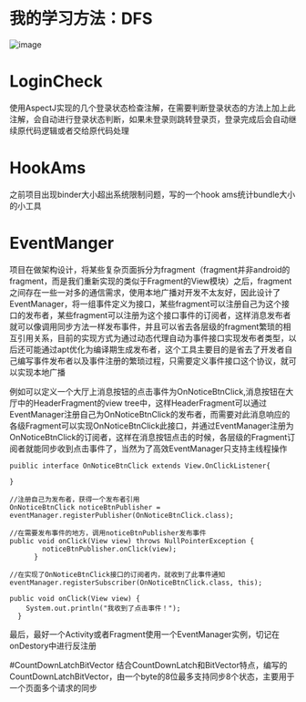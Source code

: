 # 我的学习方法：DFS
![image](https://github.com/kingson09/Tools/blob/master/resources/dfs.gif)
# LoginCheck
使用AspectJ实现的几个登录状态检查注解，在需要判断登录状态的方法上加上此注解，会自动进行登录状态判断，如果未登录则跳转登录页，登录完成后会自动继续原代码逻辑或者交给原代码处理
# HookAms
之前项目出现binder大小超出系统限制问题，写的一个hook ams统计bundle大小的小工具

# EventManger
项目在做架构设计，将某些复杂页面拆分为fragment（fragment并非android的fragment，而是我们重新实现的类似于Fragment的View模块）之后，fragment之间存在一些一对多的通信需求，使用本地广播对开发不太友好，因此设计了EventManager，将一组事件定义为接口，某些fragment可以注册自己为这个接口的发布者，某些fragment可以注册为这个接口事件的订阅者，这样消息发布者就可以像调用同步方法一样发布事件，并且可以省去各层级的fragment繁琐的相互引用关系，目前的实现方式为通过动态代理自动为事件接口实现发布者类型，以后还可能通过apt优化为编译期生成发布者，这个工具主要目的是省去了开发者自己编写事件发布者以及事件注册的繁琐过程，只需要定义事件接口这个协议，就可以实现本地广播

例如可以定义一个大厅上消息按钮的点击事件为OnNoticeBtnClick,消息按钮在大厅中的HeaderFragment的view tree中，这样HeaderFragment可以通过EventManager注册自己为OnNoticeBtnClick的发布者，而需要对此消息响应的各级Fragment可以实现OnNoticeBtnClick此接口，并通过EventManager注册为OnNoticeBtnClick的订阅者，这样在消息按钮点击的时候，各层级的Fragment订阅者就能同步收到点击事件了，当然为了高效EventManager只支持主线程操作
```
puiblic interface OnNoticeBtnClick extends View.OnClickListener{
	
}
```
```
//注册自己为发布者，获得一个发布者引用
OnNoticeBtnClick noticeBtnPublisher = eventManager.registerPublisher(OnNoticeBtnClick.class);

//在需要发布事件的地方，调用noticeBtnPublisher发布事件
public void onClick(View view) throws NullPointerException {
        noticeBtnPublisher.onClick(view);
      }
	  
//在实现了OnNoticeBtnClick接口的订阅者内，就收到了此事件通知 
eventManager.registerSubscriber(OnNoticeBtnClick.class, this);

public void onClick(View view) {
    System.out.println("我收到了点击事件！");
  }

```
最后，最好一个Activity或者Fragment使用一个EventManager实例，切记在onDestory中进行反注册

#CountDownLatchBitVector
结合CountDownLatch和BitVector特点，编写的CountDownLatchBitVector，由一个byte的8位最多支持同步8个状态，主要用于一个页面多个请求的同步